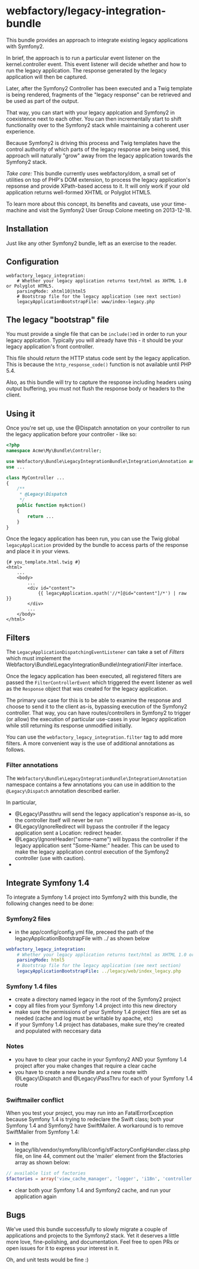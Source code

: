 webfactory/legacy-integration-bundle
===================================

This bundle provides an approach to integrate existing legacy applications with
Symfony2.

In brief, the approach is to run a particular event listener on the kernel.controller
event. This event listener will decide whether and how to run the legacy application.
The response generated by the legacy application will then be captured.

Later, after the Symfony2 Controller has been executed and a Twig template is being
rendered, fragments of the "legacy response" can be retrieved and be used as part
of the output.

That way, you can start with your legacy applcation and Symfony2 in coexistence
next to each other. You can then incrementally start to shift functionality over
to the Symfony2 stack while maintaining a coherent user experience.

Because Symfony2 is driving this process and Twig templates have the control
authority of which parts of the legacy response are being used, this approach
will naturally "grow" away from the legacy application towards the Symfony2 stack.

*Take care:* This bundle currently uses webfactory/dom, a small set of utilities
  on top of PHP's DOM extension, to process the legacy application's repsonse and
  provide XPath-based access to it. It will only work if your old application
  returns well-formed XHTML or Polyglot HTML5.

To learn more about this concept, its benefits and caveats, use your time-machine
and visit the Symfony2 User Group Colone meeting on 2013-12-18.

Installation
---

Just like any other Symfony2 bundle, left as an exercise to the reader.

Configuration
---

```
webfactory_legacy_integration:
    # Whether your legacy application returns text/html as XHTML 1.0 or Polyglot HTML5.
    parsingMode: xhtml10|html5
    # Bootstrap file for the legacy application (see next section)
    legacyApplicationBootstrapFile: www/index-legacy.php
```

The legacy "bootstrap" file
---

You must provide a single file that can be `include()`ed in order to run your
legacy applcation. Typically you will already have this - it should be your
legacy application's front controller.

This file should _return_ the HTTP status code sent by the legacy application.
This is because the `http_response_code()` function is not available until PHP 5.4.

Also, as this bundle will try to capture the response including headers using
output buffering, you must not flush the response body or headers
to the client.

Using it
---

Once you're set up, use the @Dispatch annotation on your controller to run the
legacy application before your controller - like so:

```php
<?php
namespace Acme\My\Bundle\Controller;

use Webfactory\Bundle\LegacyIntegrationBundle\Integration\Annotation as Legacy;
use ...

class MyController ...
{
    /**
     * @Legacy\Dispatch
     */
    public function myAction()
    {
        return ...
    }
}
```

Once the legacy application has been run, you can use the Twig global `legacyApplication`
provided by the bundle to access parts of the response and place it in your views.

```twig
{# you_template.html.twig #}
<html>
    ...
    <body>
        ...
        <div id="content">
            {{ legacyApplication.xpath('//*[@id="content"]/*') | raw }}
        </div>
        ...
    </body>
</html>
```

Filters
---

The `LegacyApplicationDispatchingEventListener` can take a set of _Filters_ which
must implement the Webfactory\Bundle\LegacyIntegrationBundle\Integration\Filter interface.

Once the legacy application has been executed, all registered filters are passed
the `FilterControllerEvent` which triggered the event listener as well as the
`Response` object that was created for the legacy application.

The primary use case for this is to be able to examine the response and choose
to send it to the client as-is, bypassing execution of the Symfony2 controller.
That way, you can have routes/controllers in Symfony2 to trigger (or allow) the
execution of particular use-cases in your legacy application while still returning
its response unmodified initially.

You can use the `webfactory_legacy_integration.filter` tag to add more filters.
A more convenient way is the use of additional annotations as follows.

### Filter annotations

The `Webfactory\Bundle\LegacyIntegrationBundle\Integration\Annotation` namespace
contains a few annotations you can use in addition to the `@Legacy\Dispatch` annotation
described earlier.

In particular,

- @Legacy\Passthru will send the legacy application's response as-is, so the controller itself will never be run
- @Legacy\IgnoreRedirect will bypass the controller if the legacy application sent a Location: redirect header.
- @Legacy\IgnoreHeader("some-name") will bypass the controller if the legacy application sent "Some-Name:" header. This can be used to make the legacy application control execution of the Symfony2 controller (use with caution).
- 

Integrate Symfony 1.4
---

To integrate a Symfony 1.4 project into Symfony2 with this bundle, the following changes need to be done:

### Symfony2 files

- in the app/config/config.yml file, preceed the path of the legacyApplicationBootstrapFile with ../ as shown below

```yml
webfactory_legacy_integration:
    # Whether your legacy application returns text/html as XHTML 1.0 or Polyglot HTML5.
    parsingMode: html5
    # Bootstrap file for the legacy application (see next section)
    legacyApplicationBootstrapFile: ../legacy/web/index_legacy.php
```

### Symfony 1.4 files

- create a directory named legacy in the root of the Symfony2 project
- copy all files from your Symfony 1.4 project into this new directory
- make sure the permissions of your Symfony 1.4 project files are set as needed (cache and log must be writable by apache, etc)
- if your Symfony 1.4 project has databases, make sure they're created and populated with neccesary data

### Notes

- you have to clear your cache in your Symfony2 AND your Symfony 1.4 project after you make changes that require a clear cache
- you have to create a new bundle and a new route with @Legacy\Dispatch and @Legacy\PassThru for each of your Symfony 1.4 route

### Swiftmailer conflict

When you test your project, you may run into an FatalErrorException because Symfony 1.4 is trying to redeclare the Swift class; both your Symfony 1.4 and Symfony2 have SwiftMailer. A workaround is to remove SwiftMailer from Symfony 1.4:

- in the legacy/lib/vendor/symfony/lib/config/sfFactoryConfigHandler.class.php file, on line 44, comment out the 'mailer' element from the $factories array as shown below:

```php
// available list of factories
$factories = array('view_cache_manager', 'logger', 'i18n', 'controller', 'request', 'response', 'routing', 'storage', 'user', 'view_cache');//, 'mailer');
```

- clear both your Symfony 1.4 and Symfony2 cache, and run your application again

Bugs
---

We've used this bundle successfully to slowly migrate a couple of applications
and projects to the Symfony2 stack. Yet it deserves a little more love, fine-polishing,
and documentation. Feel free to open PRs or open issues for it to express your
interest in it.

Oh, and unit tests would be fine :)


